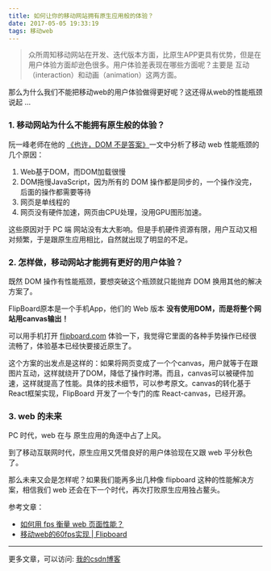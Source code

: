 ```yaml
---
title: 如何让你的移动网站拥有原生应用般的体验？
date: 2017-05-05 19:33:19
tags: 移动web
---
```


> 众所周知移动网站在开发、迭代版本方面，比原生APP更具有优势，但是在用户体验方面却逊色很多。用户体验差表现在哪些方面呢？主要是 互动（interaction）和动画（animation）这两方面。

那么为什么我们不能把移动web的用户体验做得更好呢？这还得从web的性能瓶颈说起 ...

<!--more-->

### 1. 移动网站为什么不能拥有原生般的体验？

阮一峰老师在他的 [《也许，DOM 不是答案》](http://www.ruanyifeng.com/blog/2015/02/future-of-dom.html)一文中分析了移动 web 性能瓶颈的几个原因：

1. Web基于DOM，而DOM加载很慢
2. DOM拖慢JavaScript，因为所有的 DOM 操作都是同步的，一个操作没完，后面的操作都需要等待
3. 网页是单线程的
4. 网页没有硬件加速，网页由CPU处理，没用GPU图形加速。

这些原因对于 PC 端 网站没有太大影响。但是手机硬件资源有限，用户互动又相对频繁，于是跟原生应用相比，自然就出现了明显的不足。


### 2. 怎样做，移动网站才能拥有更好的用户体验？

既然 DOM 操作有性能瓶颈，要想突破这个瓶颈就只能抛弃 DOM 换用其他的解决方案了。

FlipBoard原本是一个手机App，他们的 Web 版本 **没有使用DOM，而是将整个网站用canvas输出！**

可以用手机打开 [flipboard.com](flipboard.com) 体验一下，我觉得它里面的各种手势操作已经很流畅了，体验基本已经快要接近原生了。

这个方案的出发点是这样的：如果将网页变成了一个个canvas，用户就等于在跟图片互动，这样就绕开了DOM，降低了操作时滞。而且，canvas可以被硬件加速，这样就提高了性能。具体的技术细节，可以参考原文。canvas的转化基于React框架实现，FlipBoard 开发了一个专门的库 React-canvas，已经开源。

### 3. web 的未来

PC 时代，web 在与 原生应用的角逐中占了上风。

到了移动互联网时代，原生应用又凭借良好的用户体验现在又跟 web 平分秋色了。

那么未来又会是怎样呢？如果我们能再多出几种像 flipboard 这种的性能解决方案，相信我们 web 还会在下一个时代，再次打败原生应用独占鳌头。

参考文章：

* [如何用 fps 衡量 web 页面性能？](https://www.zhihu.com/question/47911480)
* [移动web的60fps实现 | Flipboard](http://engineering.flipboard.com/2015/02/mobile-web)

***

更多文章，可以访问: [我的csdn博客](http://blog.csdn.net/u014326381/article)